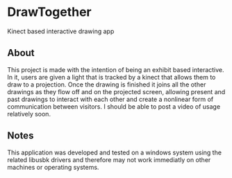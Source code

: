# DrawTogether
Kinect based interactive drawing app

## About
This project is made with the intention of being an exhibit based interactive. In it, users are given a light that is tracked by a kinect that allows them to draw to a projection. Once the drawing is finished it joins all the other drawings as they flow off and on the projected screen, allowing present and past drawings to interact with each other and create a nonlinear form of communication between visitors. I should be able to post a video of usage relatively soon.

## Notes
This application was developed and tested on a windows system using the related libusbk drivers and therefore may not work immediatly on other machines or operating systems. 
